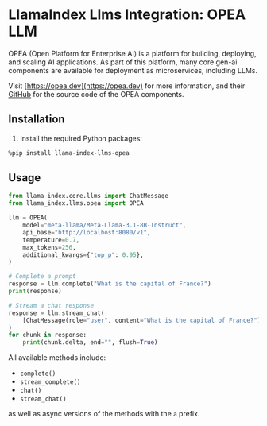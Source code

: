 # LlamaIndex Llms Integration: OPEA LLM

OPEA (Open Platform for Enterprise AI) is a platform for building, deploying, and scaling AI applications. As part of this platform, many core gen-ai components are available for deployment as microservices, including LLMs.

Visit [https://opea.dev](https://opea.dev) for more information, and their [GitHub](https://github.com/opea-project/GenAIComps) for the source code of the OPEA components.

## Installation

1. Install the required Python packages:

```bash
%pip install llama-index-llms-opea
```

## Usage

```python
from llama_index.core.llms import ChatMessage
from llama_index.llms.opea import OPEA

llm = OPEA(
    model="meta-llama/Meta-Llama-3.1-8B-Instruct",
    api_base="http://localhost:8080/v1",
    temperature=0.7,
    max_tokens=256,
    additional_kwargs={"top_p": 0.95},
)

# Complete a prompt
response = llm.complete("What is the capital of France?")
print(response)

# Stream a chat response
response = llm.stream_chat(
    [ChatMessage(role="user", content="What is the capital of France?")]
)
for chunk in response:
    print(chunk.delta, end="", flush=True)
```

All available methods include:

- `complete()`
- `stream_complete()`
- `chat()`
- `stream_chat()`

as well as async versions of the methods with the `a` prefix.
